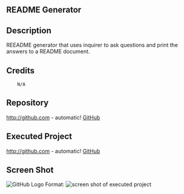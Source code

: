 ## README Generator
## Description

REEADME  generator that uses inquirer to ask questions and print the answers to a README document.

## Credits
        N/A

## Repository

http://github.com - automatic!
[GitHub](https://github.com/scibettas1/readme_writer)

## Executed Project

http://github.com - automatic!
[GitHub](N/A)

## Screen Shot
![GitHub Logo](./screen_shot.png)
Format: ![screen shot of executed project](url)